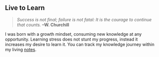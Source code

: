 ## Live to Learn

> _Success is not final; failure is not fatal: It is the courage to continue that counts._ **–W. Churchill**

I was born with a growth mindset, consuming new knowledge at any opportunity. Learning stress does not stunt my progress, instead it increases my desire to learn it. You can track my knowledge journey within my living [notes](https://github.com/Renrek/notes).





<!-- 

I don't know why I kept this seemed like I may want it down the road.

### Hi there 👋


**Renrek/Renrek** is a ✨ _special_ ✨ repository because its `README.md` (this file) appears on your GitHub profile.

Here are some ideas to get you started:

- 🔭 I’m currently working on ...
- 🌱 I’m currently learning ...
- 👯 I’m looking to collaborate on ...
- 🤔 I’m looking for help with ...
- 💬 Ask me about ...
- 📫 How to reach me: ...
- 😄 Pronouns: ...
- ⚡ Fun fact: ...
-->
